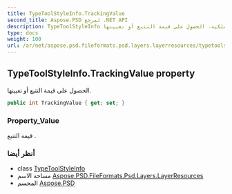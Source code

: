 ```yaml
---
title: TypeToolStyleInfo.TrackingValue
second_title: Aspose.PSD لمرجع .NET API
description: TypeToolStyleInfo ملكية. الحصول على قيمة التتبع أو تعيينها.
type: docs
weight: 100
url: /ar/net/aspose.psd.fileformats.psd.layers.layerresources/typetoolstyleinfo/trackingvalue/
---
```

## TypeToolStyleInfo.TrackingValue property

الحصول على قيمة التتبع أو تعيينها.

```csharp
public int TrackingValue { get; set; }
```

### Property_Value

قيمة التتبع .

### أنظر أيضا

* class [TypeToolStyleInfo](../)
* مساحة الاسم [Aspose.PSD.FileFormats.Psd.Layers.LayerResources](../../typetoolstyleinfo/)
* المجسم [Aspose.PSD](../../../)


